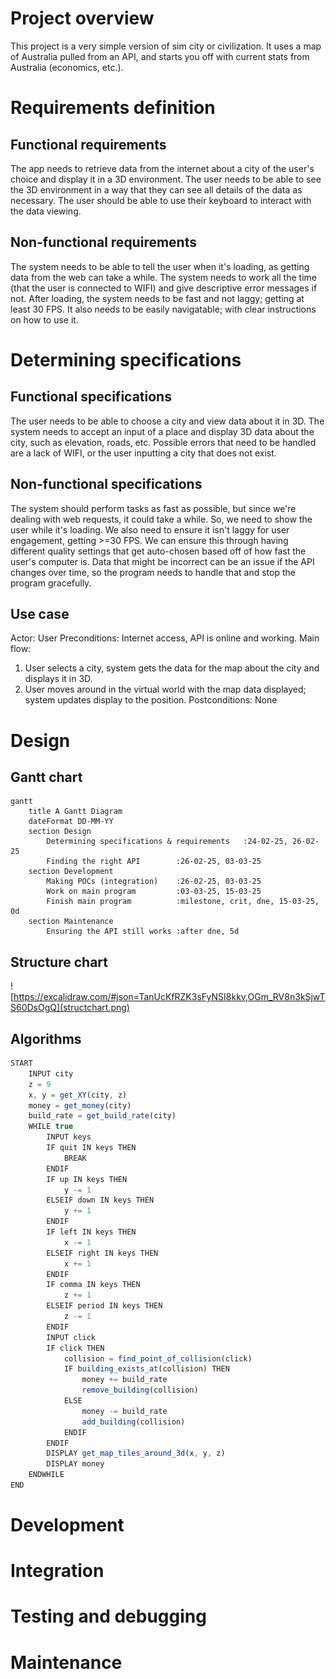 # Project overview
This project is a very simple version of sim city or civilization. It uses a map of Australia pulled from an API, and starts you off with current stats from Australia (economics, etc.).
# Requirements definition
## Functional requirements
The app needs to retrieve data from the internet about a city of the user's choice and display it in a 3D environment. The user needs to be able to see the 3D environment in a way that they can see all details of the data as necessary. The user should be able to use their keyboard to interact with the data viewing.
## Non-functional requirements
The system needs to be able to tell the user when it's loading, as getting data from the web can take a while. The system needs to work all the time (that the user is connected to WIFI) and give descriptive error messages if not. After loading, the system needs to be fast and not laggy; getting at least 30 FPS. It also needs to be easily navigatable; with clear instructions on how to use it.
# Determining specifications
## Functional specifications
The user needs to be able to choose a city and view data about it in 3D. The system needs to accept an input of a place and display 3D data about the city, such as elevation, roads, etc. Possible errors that need to be handled are a lack of WIFI, or the user inputting a city that does not exist.
## Non-functional specifications
The system should perform tasks as fast as possible, but since we're dealing with web requests, it could take a while. So, we need to show the user while it's loading. We also need to ensure it isn't laggy for user engagement, getting >=30 FPS. We can ensure this through having different quality settings that get auto-chosen based off of how fast the user's computer is. Data that might be incorrect can be an issue if the API changes over time, so the program needs to handle that and stop the program gracefully.
## Use case
Actor: User
Preconditions: Internet access, API is online and working.
Main flow:
1. User selects a city, system gets the data for the map about the city and displays it in 3D.
2. User moves around in the virtual world with the map data displayed; system updates display to the position.
Postconditions: None
# Design
## Gantt chart
```mermaid
gantt
    title A Gantt Diagram
    dateFormat DD-MM-YY
    section Design
        Determining specifications & requirements   :24-02-25, 26-02-25
        Finding the right API        :26-02-25, 03-03-25
    section Development
        Making POCs (integration)    :26-02-25, 03-03-25
        Work on main program         :03-03-25, 15-03-25
        Finish main program          :milestone, crit, dne, 15-03-25, 0d
    section Maintenance
        Ensuring the API still works :after dne, 5d
```
## Structure chart
![https://excalidraw.com/#json=TanUcKfRZK3sFyNSI8kkv,OGm_RV8n3kSjwTS60DsOgQ](structchart.png)
## Algorithms
```js
START
    INPUT city
    z = 9
    x, y = get_XY(city, z)
    money = get_money(city)
    build_rate = get_build_rate(city)
    WHILE true
        INPUT keys
        IF quit IN keys THEN
            BREAK
        ENDIF
        IF up IN keys THEN
            y -= 1
        ELSEIF down IN keys THEN
            y += 1
        ENDIF
        IF left IN keys THEN
            x -= 1
        ELSEIF right IN keys THEN
            x += 1
        ENDIF
        IF comma IN keys THEN
            z += 1
        ELSEIF period IN keys THEN
            z -= 1
        ENDIF
        INPUT click
        IF click THEN
            collision = find_point_of_collision(click)
            IF building_exists_at(collision) THEN
                money += build_rate
                remove_building(collision)
            ELSE
                money -= build_rate
                add_building(collision)
            ENDIF
        ENDIF
        DISPLAY get_map_tiles_around_3d(x, y, z)
        DISPLAY money
    ENDWHILE
END
```
# Development
# Integration
# Testing and debugging
# Maintenance
